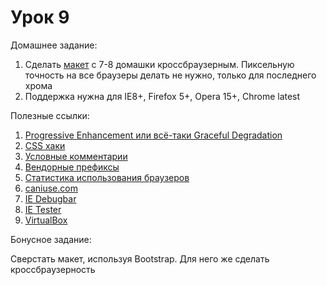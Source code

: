 # Урок 9

Домашнее задание:

1. Сделать [макет](/hw7-8/homework7-8.zip) с 7-8 домашки кроссбраузерным. Пиксельную точность на все браузеры делать не нужно, только для последнего хрома
2. Поддержка нужна для IE8+, Firefox 5+, Opera 15+, Chrome latest

Полезные ссылки:

1. [Progressive Enhancement или всё-таки Graceful Degradation](http://habrahabr.ru/post/157115/)
2. [CSS хаки](http://www.xiper.net/collect/html-and-css-tricks/css-tricks/css-hacks.html)
3. [Условные комментарии](http://www.xiper.net/collect/html-and-css-tricks/css-tricks/uslovnie-commentarii.html)
4. [Вендорные префиксы](http://xiper.net/learn/css/properties/vendor-prefix)
5. [Статистика использования браузеров](http://gs.statcounter.com/)
6. [caniuse.com](http://caniuse.com/)
7. [IE Debugbar](http://www.debugbar.com/)
7. [IE Tester](http://www.my-debugbar.com/wiki/IETester/HomePage)
8. [VirtualBox](https://www.virtualbox.org/)

Бонусное задание:

Сверстать макет, используя Bootstrap. Для него же сделать кроссбраузерность